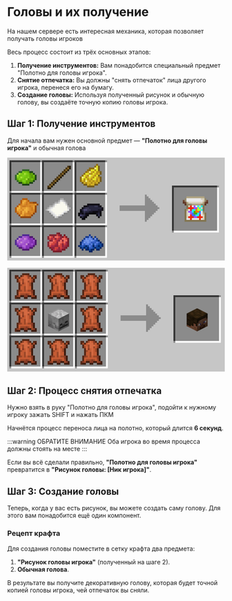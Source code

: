 # Головы и их получение

На нашем сервере есть интересная механика, которая позволяет получать головы игроков

Весь процесс состоит из трёх основных этапов:
1.  **Получение инструментов:** Вам понадобится специальный предмет "Полотно для головы игрока".
2.  **Снятие отпечатка:** Вы должны "снять отпечаток" лица другого игрока, перенеся его на бумагу.
3.  **Создание головы:** Используя полученный рисунок и обычную голову, вы создаёте точную копию головы игрока.

## Шаг 1: Получение инструментов

Для начала вам нужен основной предмет — **"Полотно для головы игрока"** и обычная голова

![полотно](./public/polotno.webp)

![башка](./public/head.webp)

## Шаг 2: Процесс снятия отпечатка

Нужно взять в руку "Полотно для головы игрока", подойти к нужному игроку зажать SHIFT и нажать ПКМ

Начнётся процесс переноса лица на полотно, который длится **6 секунд**.

:::warning ОБРАТИТЕ ВНИМАНИЕ
Оба игрока во время процесса должны стоять на месте
:::

Если вы всё сделали правильно, **"Полотно для головы игрока"** превратится в **"Рисунок головы: [Ник игрока]"**.

## Шаг 3: Создание головы

Теперь, когда у вас есть рисунок, вы можете создать саму голову. Для этого вам понадобится ещё один компонент.

### Рецепт крафта

Для создания головы поместите в сетку крафта два предмета:

1.  **"Рисунок головы игрока"** (полученный на шаге 2).
2.  **Обычная голова**.

В результате вы получите декоративную голову, которая будет точной копией головы игрока, чей отпечаток вы сняли.
